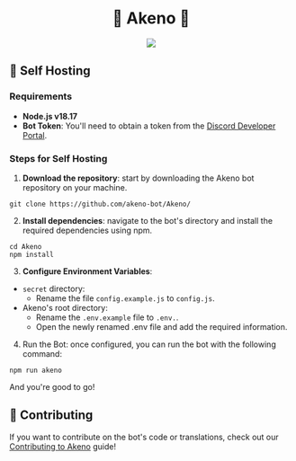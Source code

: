 <p align="center">
<h1 align="center">💜 Akeno 💜</h1>

<!-- Badges, and stuff about the GitHub repository -->
<p align="center">
<a href="LICENSE"><img src="https://img.shields.io/badge/License-MIT-brightgreen.svg"></a>
</p>


<!-- Self Hosting Guide -->
## 👀 Self Hosting

### Requirements

- **Node.js v18.17**
- **Bot Token**: You'll need to obtain a token from the [Discord Developer Portal](https://discord.com/developers/).

### Steps for Self Hosting

1. **Download the repository**: start by downloading the Akeno bot repository on your machine.

```
git clone https://github.com/akeno-bot/Akeno/
```

2. **Install dependencies**: navigate to the bot's directory and install the required dependencies using npm.

```
cd Akeno
npm install
```

3. **Configure Environment Variables**: 
  - `secret` directory:
    - Rename the file `config.example.js` to `config.js`.
  - Akeno's root directory:
    - Rename the `.env.example` file to `.env.`.
    - Open the newly renamed .env file and add the required information.

4. Run the Bot: once configured, you can run the bot with the following command:

```
npm run akeno
```

And you're good to go!

<!-- Contributing -->
## 💁 Contributing

If you want to contribute on the bot's code or translations, check out our [Contributing to Akeno](CONTRIBUTING.md) guide!